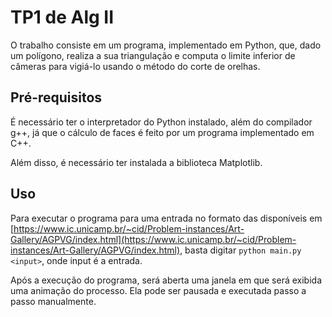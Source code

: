 # TP1 de Alg II

O trabalho consiste em um programa, implementado em Python, que, dado um polígono, realiza a sua triangulação e computa o limite inferior de câmeras para vigiá-lo usando o método do corte de orelhas.

## Pré-requisitos

É necessário ter o interpretador do Python instalado, além do compilador g++, já que o cálculo de faces é feito por um programa implementado em C++.

Além disso, é necessário ter instalada a biblioteca Matplotlib.

## Uso

Para executar o programa para uma entrada no formato das disponíveis em [https://www.ic.unicamp.br/~cid/Problem-instances/Art-Gallery/AGPVG/index.html](https://www.ic.unicamp.br/~cid/Problem-instances/Art-Gallery/AGPVG/index.html), basta digitar `python main.py <input>`,
onde input é a entrada.

Após a execução do programa, será aberta uma janela em que será exibida uma animação do processo. Ela pode ser pausada e executada passo a passo manualmente.
